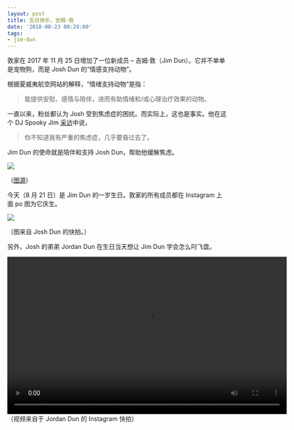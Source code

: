 ```yaml
---
layout: post
title: 生日快乐，吉姆·敦
date: '2018-08-23 00:29:00'
tags:
- jim-dun
---
```



敦家在 2017 年 11 月 25 日增加了一位新成员 – 吉姆·敦（Jim Dun）。它并不单单是宠物狗，而是 Josh Dun 的“情感支持动物”。

根据夏威夷航空网站的解释，“情绪支持动物”是指：

> 能提供安慰、感情与陪伴，进而有助情绪和/或心理治疗效果的动物。

一直以来，粉丝都认为 Josh 受到焦虑症的困扰。而实际上，这也是事实。他在这个 DJ Spooky Jim [采访](https://youtu.be/zYcQ2d4v7sk)中说，

> 你不知道我有严重的焦虑症，几乎要昏过去了。

Jim Dun 的使命就是陪伴和支持 Josh Dun，帮助他缓解焦虑。

![](https://i0.wp.com/res.cloudinary.com/du5vcylqh/image/upload/v1545554859/39610653_449838998755973_7084375098202783744_n7524716464408552185_ciog0v.jpg?resize=780%2C780&ssl=1)

（[图源](https://www.instagram.com/p/Bmwp-2Sgc3L/?utm_source=ig_share_sheet&igshid=1f2i4a8fbjwrz)）

今天（8 月 21 日）是 Jim Dun 的一岁生日。敦家的所有成员都在 Instagram 上面 po 图为它庆生。

![](https://i0.wp.com/res.cloudinary.com/du5vcylqh/image/upload/v1545554857/38751570_303154647126204_30411838789255168_n1623204955135489206_hh5mhx.jpg?resize=780%2C1387&ssl=1)

（图来自 Josh Dun 的快拍。）

另外，Josh 的弟弟 Jordan Dun 在生日当天想让 Jim Dun 学会怎么叼飞盘。

<div class="wp-video" style="width: 640px;"><video class="size-full" controls="controls" height="360" id="video-2363-15" preload="metadata" width="640"><source src="https://www.dun4real.org/wp-content/uploads/2018/08/jordan-dun-2018-8-21-story.mp4?_=15" type="video/mp4"></source>[https://www.dun4real.org/wp-content/uploads/2018/08/jordan-dun-2018-8-21-story.mp4](https://www.dun4real.org/wp-content/uploads/2018/08/jordan-dun-2018-8-21-story.mp4)</video></div>（视频来自于 Jordan Dun 的 Instagram 快拍）


